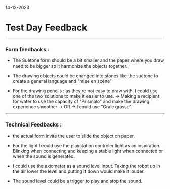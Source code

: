 14-12-2023
# Test Day Feedback
---

### Form feedbacks :

- The  Suètone form should be a bit smaller and  the paper where you draw need to be bigger so it harmonize the objects together.

- The drawing objects could be changed into stones like the suètone to create a general language and "mise en scène"

- For the drawing pencils : as they re not easy to draw with. I could use one of the two solutions to make it easier to use.
-> Making a recipient for water to use the capacity of "Prismalo" and make the drawing experience smoother
-> OR -> I could use "Craie grasse".


---

### Technical Feedbacks :

- the actual form invite the user to slide the object on paper.

- For the light I could use the playstation controler light as an inspiration. Blinking when connecting and keeping a stable light when connected or when the sound is generated.

- I could use the axiometer as a sound level input. Taking the robot up in the air lower the level and putting it down would make it louder.

- The sound level could be a trigger to play and stop the sound.